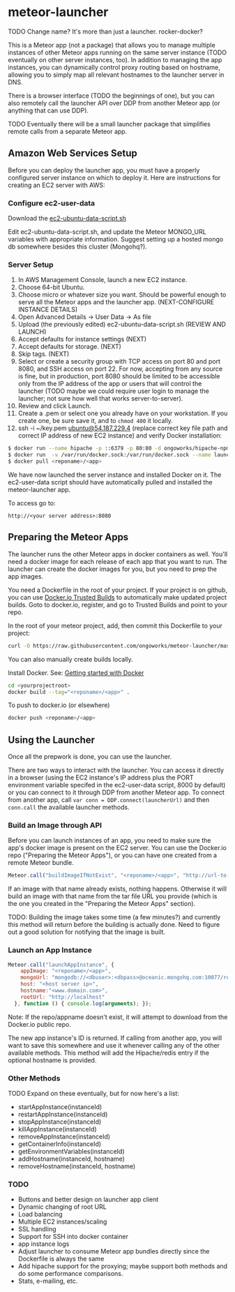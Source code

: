 meteor-launcher
===============

TODO Change name? It's more than just a launcher. rocker-docker?

This is a Meteor app (not a package) that allows you to manage multiple instances of other Meteor apps running on the same server instance (TODO eventually on other server instances, too). In addition to managing the app instances, you can dynamically control proxy routing based on hostname, allowing you to simply map all relevant hostnames to the launcher server in DNS.

There is a browser interface (TODO the beginnings of one), but you can also remotely call the launcher API over DDP from another Meteor app (or anything that can use DDP).

TODO Eventually there will be a small launcher package that simplifies remote calls from a separate Meteor app.

## Amazon Web Services Setup

Before you can deploy the launcher app, you must have a properly configured server instance on which to deploy it. Here are instructions for creating an EC2 server with AWS:

### Configure ec2-user-data
Download the [ec2-ubuntu-data-script.sh](https://github.com/ongoworks/meteor-launcher/blob/master/ec2-ubuntu-data-script.sh)

Edit ec2-ubuntu-data-script.sh, and update the Meteor MONGO_URL variables with appropriate information. Suggest setting up a hosted mongo db somewhere besides this cluster (Mongohq?).

### Server Setup

1. In AWS Management Console, launch a new EC2 instance.
2. Choose 64-bit Ubuntu.
3. Choose micro or whatever size you want. Should be powerful enough to serve all the Meteor apps and the launcher app. (NEXT-CONFIGURE INSTANCE DETAILS)
4. Open Advanced Details -> User Data -> As file
5. Upload (the previously edited) ec2-ubuntu-data-script.sh (REVIEW AND LAUNCH)
6. Accept defaults for instance settings (NEXT)
7. Accept defaults for storage. (NEXT)
8. Skip tags. (NEXT)
9. Select or create a security group with TCP access on port 80 and port 8080, and SSH access on port 22. For now, accepting from any source is fine, but in production, port 8080 should be limited to be accessible only from the IP address of the app or users that will control the launcher (TODO maybe we could require user login to manage the launcher; not sure how well that works server-to-server).
8. Review and click Launch.
9. Create a .pem or select one you already have on your workstation. If you create one, be sure  save it, and to `chmod 400` it locally.
10. ssh -i ~/key.pem ubuntu@54.187.229.4 (replace correct key file path and correct IP address of new EC2 instance) and verify Docker installation:

```bash
$ docker run --name hipache -p ::6379 -p 80:80 -d ongoworks/hipache-npm
$ docker run  -v /var/run/docker.sock:/var/run/docker.sock --name launcher --link hipache:hipache -e MONGO_URL="<launcher db connect string>" -e ROOT_URL="http://127.0.0.1" -e PORT="8080" -p ::8080 -i -t ongoworks/meteor-launcher 
$ docker pull <reponame>/<app>
```


We have now launched the server instance and installed Docker on it. The ec2-user-data script should have automatically pulled and installed the meteor-launcher app. 

To access go to:  
```
http://<your server address>:8080
```
## Preparing the Meteor Apps

The launcher runs the other Meteor apps in docker containers as well. You'll need a docker image for each release of each app that you want to run. The launcher can create the docker images for you, but you need to prep the app images.

You need a Dockerfile in the root of your project.  If your project is on github, you can use [Docker.io Trusted Builds](https://index.docker.io/help/docs/#trustedbuilds) to automatically make updated project builds. 
Goto to docker.io, register, and go to Trusted Builds and point to your repo.

In the root of your meteor project, add, then commit this Dockerfile to your project:
```bash
curl -O https://raw.githubusercontent.com/ongoworks/meteor-launcher/master/Dockerfile
```

You can also manually create builds locally.

Install Docker. See: [Getting started with Docker](https://www.docker.io/gettingstarted/)

```bash
cd <yourprojectroot>
docker build --tag="<reponame>/<app>" .
```

To push to docker.io (or elsewhere)
```bash
docker push <reponame>/<app>
```

## Using the Launcher

Once all the prepwork is done, you can use the launcher.

There are two ways to interact with the launcher. You can access it directly in a browser (using the EC2 instance's IP address plus the PORT environment variable specifed in the ec2-user-data script, 8000 by default) or you can connect to it through DDP from another Meteor app. To connect from another app, call `var conn = DDP.connect(launcherUrl)` and then `conn.call` the available launcher methods.

### Build an Image through API

Before you can launch instances of an app, you need to make sure the app's docker image is present on the EC2 server. You can use the Docker.io repo ("Preparing the Meteor Apps"), or you can have one created from a remote Meteor bundle.

```js
Meteor.call("buildImageIfNotExist", "<reponame>/<app>", "http://url-to-your-meteor-bundle/bundle.tar.gz", function () { console.log(arguments); });
```

If an image with that name already exists, nothing happens. Otherwise it will build an image with that name from the tar file URL you provide (which is the one you created in the "Preparing the Meteor Apps" section).

TODO: Building the image takes some time (a few minutes?) and currently this method will return before the building is actually done. Need to figure out a good solution for notifying that the image is built.

### Launch an App Instance

```js
Meteor.call("launchAppInstance", {
    appImage: "<reponame>/<app>",
    mongoUrl: "mongodb://<dbuser>:<dbpass>@oceanic.mongohq.com:10077/reaction_demo",
    host: "<host server ip>",
    hostname:"<www.domain.com>",
    rootUrl: "http://localhost"
  }, function () { console.log(arguments); });
```

Note: If the repo/appname doesn't exist, it will attempt to download from the Docker.io public repo.

The new app instance's ID is returned. If calling from another app, you will want to save this somewhere and use it whenever calling any of the other available methods. This method will add the Hipache/redis entry if the optional hostname is provided.

### Other Methods

TODO Expand on these eventually, but for now here's a list:

* startAppInstance(instanceId)
* restartAppInstance(instanceId)
* stopAppInstance(instanceId)
* killAppInstance(instanceId)
* removeAppInstance(instanceId)
* getContainerInfo(instanceId)
* getEnvironmentVariables(instanceId)
* addHostname(instanceId, hostname)
* removeHostname(instanceId, hostname)

### TODO

* Buttons and better design on launcher app client
* Dynamic changing of root URL
* Load balancing
* Multiple EC2 instances/scaling
* SSL handling
* Support for SSH into docker container
* app instance logs
* Adjust launcher to consume Meteor app bundles directly since the Dockerfile is always the same
* Add hipache support for the proxying; maybe support both methods and do some performance comparisons.
* Stats, e-mailing, etc.
